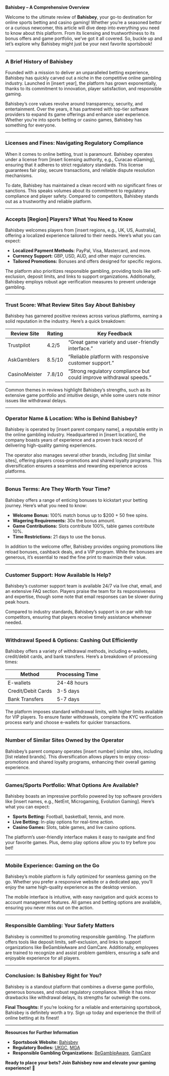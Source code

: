 **Bahisbey – A Comprehensive Overview**  

Welcome to the ultimate review of **Bahisbey**, your go-to destination for online sports betting and casino gaming! Whether you’re a seasoned bettor or a curious newcomer, this article will dive deep into everything you need to know about this platform. From its licensing and trustworthiness to its bonus offers and game portfolio, we’ve got it all covered. So, buckle up and let’s explore why Bahisbey might just be your next favorite sportsbook!  

---

### **A Brief History of Bahisbey**  

Founded with a mission to deliver an unparalleled betting experience, Bahisbey has quickly carved out a niche in the competitive online gambling industry. Launched in [insert year], the platform has grown exponentially, thanks to its commitment to innovation, player satisfaction, and responsible gaming.  

Bahisbey’s core values revolve around transparency, security, and entertainment. Over the years, it has partnered with top-tier software providers to expand its game offerings and enhance user experience. Whether you’re into sports betting or casino games, Bahisbey has something for everyone.  

---

### **Licenses and Fines: Navigating Regulatory Compliance**  

When it comes to online betting, trust is paramount. Bahisbey operates under a license from [insert licensing authority, e.g., Curacao eGaming], ensuring that it adheres to strict regulatory standards. This license guarantees fair play, secure transactions, and reliable dispute resolution mechanisms.  

To date, Bahisbey has maintained a clean record with no significant fines or sanctions. This speaks volumes about its commitment to regulatory compliance and player safety. Compared to competitors, Bahisbey stands out as a trustworthy and reliable platform.  

---

### **Accepts [Region] Players? What You Need to Know**  

Bahisbey welcomes players from [insert regions, e.g., UK, US, Australia], offering a localized experience tailored to their needs. Here’s what you can expect:  

- **Localized Payment Methods:** PayPal, Visa, Mastercard, and more.  
- **Currency Support:** GBP, USD, AUD, and other major currencies.  
- **Tailored Promotions:** Bonuses and offers designed for specific regions.  

The platform also prioritizes responsible gambling, providing tools like self-exclusion, deposit limits, and links to support organizations. Additionally, Bahisbey employs robust age verification measures to prevent underage gambling.  

---

### **Trust Score: What Review Sites Say About Bahisbey**  

Bahisbey has garnered positive reviews across various platforms, earning a solid reputation in the industry. Here’s a quick breakdown:  

| **Review Site** | **Rating** | **Key Feedback** |  
|------------------|------------|------------------|  
| Trustpilot       | 4.2/5      | “Great game variety and user-friendly interface.” |  
| AskGamblers      | 8.5/10     | “Reliable platform with responsive customer support.” |  
| CasinoMeister    | 7.8/10     | “Strong regulatory compliance but could improve withdrawal speeds.” |  

Common themes in reviews highlight Bahisbey’s strengths, such as its extensive game portfolio and intuitive design, while some users note minor issues like withdrawal delays.  

---

### **Operator Name & Location: Who is Behind Bahisbey?**  

Bahisbey is operated by [insert parent company name], a reputable entity in the online gambling industry. Headquartered in [insert location], the company boasts years of experience and a proven track record of delivering high-quality gaming experiences.  

The operator also manages several other brands, including [list similar sites], offering players cross-promotions and shared loyalty programs. This diversification ensures a seamless and rewarding experience across platforms.  

---

### **Bonus Terms: Are They Worth Your Time?**  

Bahisbey offers a range of enticing bonuses to kickstart your betting journey. Here’s what you need to know:  

- **Welcome Bonus:** 100% match bonus up to $200 + 50 free spins.  
- **Wagering Requirements:** 30x the bonus amount.  
- **Game Contributions:** Slots contribute 100%, table games contribute 10%.  
- **Time Restrictions:** 21 days to use the bonus.  

In addition to the welcome offer, Bahisbey provides ongoing promotions like reload bonuses, cashback deals, and a VIP program. While the bonuses are generous, it’s essential to read the fine print to maximize their value.  

---

### **Customer Support: How Available Is Help?**  

Bahisbey’s customer support team is available 24/7 via live chat, email, and an extensive FAQ section. Players praise the team for its responsiveness and expertise, though some note that email responses can be slower during peak hours.  

Compared to industry standards, Bahisbey’s support is on par with top competitors, ensuring that players receive timely assistance whenever needed.  

---

### **Withdrawal Speed & Options: Cashing Out Efficiently**  

Bahisbey offers a variety of withdrawal methods, including e-wallets, credit/debit cards, and bank transfers. Here’s a breakdown of processing times:  

| **Method**       | **Processing Time** |  
|-------------------|---------------------|  
| E-wallets         | 24-48 hours         |  
| Credit/Debit Cards| 3-5 days            |  
| Bank Transfers    | 5-7 days            |  

The platform imposes standard withdrawal limits, with higher limits available for VIP players. To ensure faster withdrawals, complete the KYC verification process early and choose e-wallets for quicker transactions.  

---

### **Number of Similar Sites Owned by the Operator**  

Bahisbey’s parent company operates [insert number] similar sites, including [list related brands]. This diversification allows players to enjoy cross-promotions and shared loyalty programs, enhancing their overall gaming experience.  

---

### **Games/Sports Portfolio: What Options Are Available?**  

Bahisbey boasts an impressive portfolio powered by top software providers like [insert names, e.g., NetEnt, Microgaming, Evolution Gaming]. Here’s what you can expect:  

- **Sports Betting:** Football, basketball, tennis, and more.  
- **Live Betting:** In-play options for real-time action.  
- **Casino Games:** Slots, table games, and live casino options.  

The platform’s user-friendly interface makes it easy to navigate and find your favorite games. Plus, demo play options allow you to try before you bet!  

---

### **Mobile Experience: Gaming on the Go**  

Bahisbey’s mobile platform is fully optimized for seamless gaming on the go. Whether you prefer a responsive website or a dedicated app, you’ll enjoy the same high-quality experience as the desktop version.  

The mobile interface is intuitive, with easy navigation and quick access to account management features. All games and betting options are available, ensuring you never miss out on the action.  

---

### **Responsible Gambling: Your Safety Matters**  

Bahisbey is committed to promoting responsible gambling. The platform offers tools like deposit limits, self-exclusion, and links to support organizations like BeGambleAware and GamCare. Additionally, employees are trained to recognize and assist problem gamblers, ensuring a safe and enjoyable experience for all players.  

---

### **Conclusion: Is Bahisbey Right for You?**  

Bahisbey is a standout platform that combines a diverse game portfolio, generous bonuses, and robust regulatory compliance. While it has minor drawbacks like withdrawal delays, its strengths far outweigh the cons.  

**Final Thoughts:** If you’re looking for a reliable and entertaining sportsbook, Bahisbey is definitely worth a try. Sign up today and experience the thrill of online betting at its finest!  

---

**Resources for Further Information**  
- **Sportsbook Website:** [Bahisbey](https://bahisbey.com)  
- **Regulatory Bodies:** [UKGC](https://www.gamblingcommission.gov.uk), [MGA](https://www.mga.org.mt)  
- **Responsible Gambling Organizations:** [BeGambleAware](https://www.begambleaware.org), [GamCare](https://www.gamcare.org.uk)  

**Ready to place your bets? Join Bahisbey now and elevate your gaming experience!** 🚀